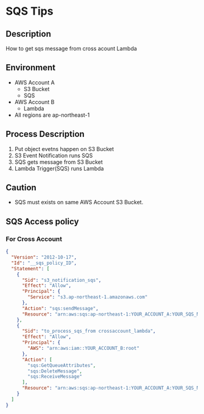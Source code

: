# SQS Tips

## Description

How to get sqs message from cross acount Lambda


## Environment

- AWS Account A
  - S3 Bucket
  - SQS
- AWS Account B
  - Lambda
- All regions are ap-northeast-1

## Process Description

1. Put object evetns happen on S3 Bucket
2. S3 Event Notification runs SQS
3. SQS gets message from S3 Bucket
4. Lambda Trigger(SQS) runs Lambda

## Caution

- SQS must exists on same AWS Account S3 Bucket.

## SQS Access policy

### For Cross Account

```json
{
  "Version": "2012-10-17",
  "Id": "__sqs_policy_ID",
  "Statement": [
    {
      "Sid": "s3_notification_sqs",
      "Effect": "Allow",
      "Principal": {
        "Service": "s3.ap-northeast-1.amazonaws.com"
      },
      "Action": "sqs:sendMessage",
      "Resource": "arn:aws:sqs:ap-northeast-1:YOUR_ACCOUNT_A:YOUR_SQS_NAME"
    },
    {
      "Sid": "to_process_sqs_from crossaccount_lambda",
      "Effect": "Allow",
      "Principal": {
        "AWS": "arn:aws:iam::YOUR_ACCOUNT_B:root"
      },
      "Action": [
        "sqs:GetQueueAttributes",
        "sqs:DeleteMessage",
        "sqs:ReceiveMessage"
      ],
      "Resource": "arn:aws:sqs:ap-northeast-1:YOUR_ACCOUNT_A:YOUR_SQS_NAME"
    }
  ]
}
```
